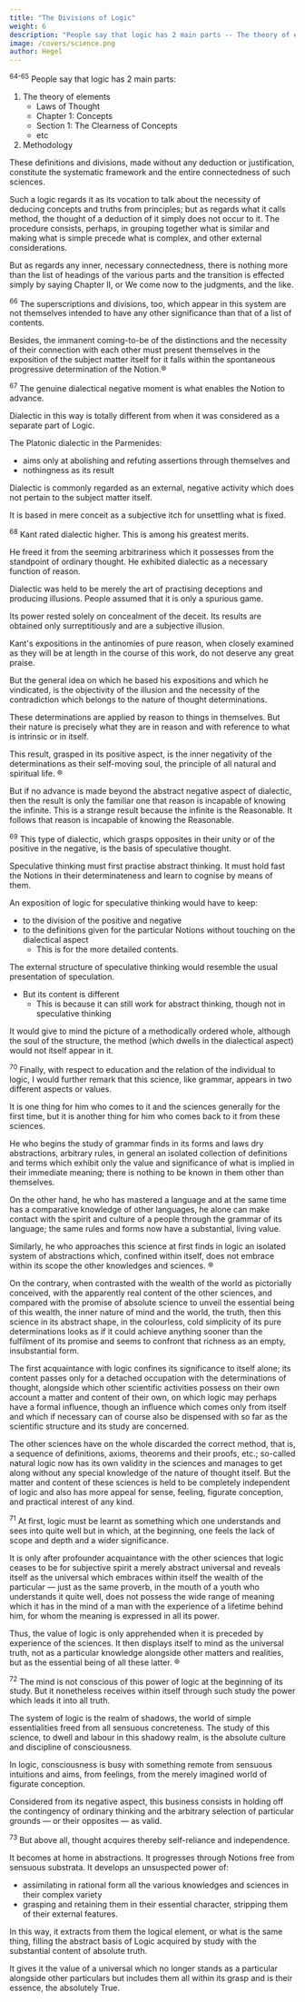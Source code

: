 ```yaml
---
title: "The Divisions of Logic"
weight: 6
description: "People say that logic has 2 main parts -- The theory of elements and Methodology"
image: /covers/science.png
author: Hegel
---
```




<sup>64-65</sup> People say that logic has 2 main parts:

<!-- In conformity with this method, I would point out that the divisions and headings of the books, sections and chapters given in this work as well as the explanations associated with them, are made to facilitate a preliminary survey and strictly are only of historical value.  -->

<!-- They do not belong to the content and body of the science but are compilations of an external reflection which has already run through the whole of the exposition and consequently knows and indicates in advance the sequence of its moments before these are brought forward by the subject matter itself. -->


<!-- Similarly in the other sciences, such preliminary definitions and divisions are in themselves nothing else but such external indications; but even within the particular science they are not raised above this status.  -->


1. The theory of elements
	- Laws of Thought
	- Chapter 1: Concepts
	- Section 1: The Clearness of Concepts
	- etc
2. Methodology

These definitions and divisions, made without any deduction or justification, constitute the systematic framework and the entire connectedness of such sciences. 

Such a logic regards it as its vocation to talk about the necessity of deducing concepts and truths from principles; but as regards what it calls method, the thought of a deduction of it simply does not occur to it. The procedure consists, perhaps, in grouping together what is similar and making what is simple precede what is complex, and other external considerations.

But as regards any inner, necessary connectedness, there is nothing more than the list of headings of the various parts and the transition is effected simply by saying Chapter II, or We come now to the judgments, and the like.


<sup>66</sup> The superscriptions and divisions, too, which appear in this system are not themselves intended to have any other significance than that of a list of contents. 

Besides, the immanent coming-to-be of the distinctions and the necessity of their connection with each other must present themselves in the exposition of the subject matter itself for it falls within the spontaneous progressive determination of the Notion.®


<sup>67</sup>  <!-- itself is the already mentioned negative which it possesses within itself; it is this which constitutes  --> The genuine dialectical negative moment is what enables the Notion to advance. 

Dialectic in this way is totally different from when it was considered as a separate part of Logic.

 <!-- and when its aim and standpoint were completely misunderstood.  -->

The Platonic dialectic in the Parmenides:
- aims only at abolishing and refuting assertions through themselves and 
- nothingness as its result

Dialectic is commonly regarded as an external, negative activity which does not pertain to the subject matter itself. 

It is based in mere conceit as a subjective itch for unsettling what is fixed.

 <!-- and substantial, or at least having for its result nothing but the worthlessness of the object dialectically considered. -->


<sup>68</sup> Kant rated dialectic higher. This is among his greatest merits. 

He freed it from the seeming arbitrariness which it possesses from the standpoint of ordinary thought. He exhibited dialectic as a necessary function of reason. 

Dialectic was held to be merely the art of practising deceptions and producing illusions. People assumed that it is only a spurious game.

Its power rested solely on concealment of the deceit. Its results are obtained only surreptitiously and are a subjective illusion. 

Kant's expositions in the antinomies of pure reason, when closely examined as they will be at length in the course of this work, do not  deserve any great praise. 

But the general idea on which he based his expositions and which he vindicated, is the objectivity of the illusion and the necessity of the contradiction which belongs to the nature of thought determinations.

<!-- Primarily, it is true, with the significance that  -->

These determinations are applied by reason to things in themselves. But their nature is precisely what they are in reason and with reference to what is intrinsic or in itself.

This result, grasped in its positive aspect, is the inner negativity of the determinations as their self-moving soul, the principle of all natural and spiritual life. ®

But if no advance is made beyond the abstract negative aspect of dialectic, then the result is only the familiar one that reason is incapable of knowing the infinite. This is a strange result because the infinite is the Reasonable. It follows that reason is incapable of knowing the Reasonable.


<sup>69</sup> This type of dialectic, which grasps opposites in their unity or of the positive in the negative, is the basis of speculative thought.

<!-- It is the most important aspect of dialectic, but for thinking which is as yet unpractised and unfree it is the most difficult.  -->

Speculative thinking must first practise abstract thinking. It must hold fast the Notions in their determinateness and learn to cognise by means of them.

<!-- , if it is still engaged in breaking itself of the habit of employing sensuously concrete terms and of ratiocination,  -->

An exposition of logic for speculative thinking would have to keep:
- to the division of the positive and negative
- to the definitions given for the particular Notions without touching on the dialectical aspect
  - This is for the more detailed contents.

The external structure of speculative thinking would resemble the usual presentation of speculation. 
- But its content is different
  - This is because it can still work for abstract thinking, though not in speculative thinking

<!-- , a purpose which can never be realised by the logic which has become popular through the addition of psychological and anthropological material.  -->

It would give to mind the picture of a methodically ordered whole, although the soul of the structure, the method (which dwells in the dialectical aspect) would not itself appear in it.


<sup>70</sup> Finally, with respect to education and the relation of the individual to logic, I would further remark that this science, like grammar, appears in two different aspects or values.

It is one thing for him who comes to it and the sciences generally for the first time, but it is another thing for him who comes back to it from these sciences. 

He who begins the study of grammar finds in its forms and laws dry abstractions, arbitrary rules, in general an isolated collection of definitions and terms which exhibit only the value and significance of what is implied in their immediate meaning; there is nothing to be known in them other than themselves. 

On the other hand, he who has mastered a language and at the same time has a comparative knowledge of other languages, he alone can make contact with the spirit and culture of a people through the grammar of its language; the same rules and forms now have a substantial, living value. 

Similarly, he who approaches this science at first finds in logic an isolated system of abstractions which, confined within itself, does not embrace within its scope the other knowledges and sciences. ®

On the contrary, when contrasted with the wealth of the world as pictorially conceived, with the apparently real content of the other sciences, and compared with the promise of absolute science to unveil the essential being of this wealth, the inner nature of mind and the world, the truth, then this science in its abstract shape, in the colourless, cold simplicity of its pure determinations looks as if it could achieve anything sooner than the fulfilment of its promise and seems to confront that richness as an empty, insubstantial form. 

The first acquaintance with logic confines its significance to itself alone; its content passes only for a detached occupation with the determinations of thought, alongside which other scientific activities possess on their own account a matter and content of their own, on which logic may perhaps have a formal influence, though an influence which comes only from itself and which if necessary can of course also be dispensed with so far as the scientific structure and its study are concerned.

The other sciences have on the whole discarded the correct method, that is, a sequence of definitions, axioms, theorems and their proofs, etc.; so-called natural logic now has its own validity in the sciences and manages to get along without any special knowledge of the nature of thought itself. But the matter and content of these sciences is held to be completely independent of logic and also has more appeal for sense, feeling, figurate conception, and practical interest of any kind.


<sup>71</sup> At first, logic must be learnt as something which one understands and sees into quite well but in which, at the beginning, one feels the lack of scope and depth and a wider significance. 

It is only after profounder acquaintance with the other sciences that logic ceases to be for subjective spirit a merely abstract universal and reveals itself as the universal which embraces within itself the wealth of the particular — just as the same proverb, in the mouth of a youth who understands it quite well, does not possess the wide range of meaning which it has in the mind of a man with the experience of a lifetime behind him, for whom the meaning is expressed in all its power. 

Thus, the value of logic is only apprehended when it is preceded by experience of the sciences. It then displays itself to mind as the universal truth, not as a particular knowledge alongside other matters and realities, but as the essential being of all these latter. ®


<sup>72</sup> The mind is not conscious of this power of logic at the beginning of its study. But it nonetheless receives within itself through such study the power which leads it into all truth. 

The system of logic is the realm of shadows, the world of simple essentialities freed from all sensuous concreteness. The study of this science, to dwell and labour in this shadowy realm, is the absolute culture and discipline of consciousness. 

In logic, consciousness is busy with something remote from sensuous intuitions and aims, from feelings, from the merely imagined world of figurate conception. 

Considered from its negative aspect, this business consists in holding off the contingency of ordinary thinking and the arbitrary selection of particular grounds — or their opposites — as valid.


<sup>73</sup> But above all, thought acquires thereby self-reliance and independence. 

It becomes at home in abstractions. It progresses through Notions free from sensuous substrata. It develops an unsuspected power of:
- assimilating in rational form all the various knowledges and sciences in their complex variety
- grasping and retaining them in their essential character, stripping them of their external features.

In this way, it extracts from them the logical element, or what is the same thing, filling the abstract basis of Logic acquired by study with the substantial content of absolute truth. 

It gives it the value of a universal which no longer stands as a particular alongside other particulars but includes them all within its grasp and is their essence, the absolutely True.


